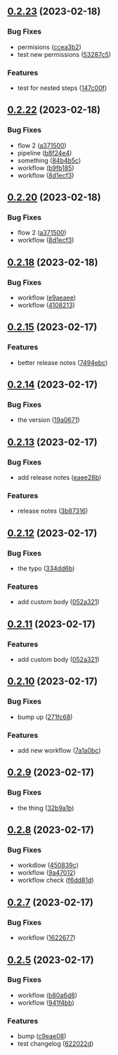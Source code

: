 ## [0.2.23](https://github.com/AlexanderMar21/ci_library_autorelease/compare/v0.2.22...v0.2.23) (2023-02-18)


### Bug Fixes

* permisions ([ccea3b2](https://github.com/AlexanderMar21/ci_library_autorelease/commit/ccea3b279563c518718fbf7c552274c65f02dbf8))
* test new permissions ([53287c5](https://github.com/AlexanderMar21/ci_library_autorelease/commit/53287c572b765ee4f531860dfaf4e7b852aec196))


### Features

* test for nested steps ([147c00f](https://github.com/AlexanderMar21/ci_library_autorelease/commit/147c00f59d51376eb925b7009f9346f3fc490818))



## [0.2.22](https://github.com/AlexanderMar21/ci_library_autorelease/compare/v0.2.18...v0.2.22) (2023-02-18)


### Bug Fixes

* flow 2 ([a371500](https://github.com/AlexanderMar21/ci_library_autorelease/commit/a371500fa6fb62508dfed93ea6158cb4e7ed3b33))
* pipeline ([b8f24e4](https://github.com/AlexanderMar21/ci_library_autorelease/commit/b8f24e4cd7e6dd6e60c6a3189b9ff23b0a3afd69))
* something ([84b4b5c](https://github.com/AlexanderMar21/ci_library_autorelease/commit/84b4b5ca797a0c01d410035db65e493f19ef2b38))
* workflow ([b9fb185](https://github.com/AlexanderMar21/ci_library_autorelease/commit/b9fb18559456555dfd2da134cb2c11f3935c93d1))
* workflow ([8d1ecf3](https://github.com/AlexanderMar21/ci_library_autorelease/commit/8d1ecf3d3ffbc2ba9a943749e5016a53949c8a23))



## [0.2.20](https://github.com/AlexanderMar21/ci_library_autorelease/compare/v0.2.18...v0.2.20) (2023-02-18)


### Bug Fixes

* flow 2 ([a371500](https://github.com/AlexanderMar21/ci_library_autorelease/commit/a371500fa6fb62508dfed93ea6158cb4e7ed3b33))
* workflow ([8d1ecf3](https://github.com/AlexanderMar21/ci_library_autorelease/commit/8d1ecf3d3ffbc2ba9a943749e5016a53949c8a23))



## [0.2.18](https://github.com/AlexanderMar21/ci_library_autorelease/compare/v0.2.16...v0.2.18) (2023-02-18)


### Bug Fixes

* workflow ([e9aeaee](https://github.com/AlexanderMar21/ci_library_autorelease/commit/e9aeaeeff359f979688bf8cf917a5c6c6493930e))
* workflow ([4108213](https://github.com/AlexanderMar21/ci_library_autorelease/commit/4108213f88bdabfe8f26d9aa7ec5256e2466a9ba))



## [0.2.15](https://github.com/AlexanderMar21/ci_library_autorelease/compare/v0.2.14...v0.2.15) (2023-02-17)


### Features

* better release notes ([7494ebc](https://github.com/AlexanderMar21/ci_library_autorelease/commit/7494ebc2b7eeb9b6518eebf481bd57f3c5e47bbc))



## [0.2.14](https://github.com/AlexanderMar21/ci_library_autorelease/compare/v0.2.13...v0.2.14) (2023-02-17)


### Bug Fixes

* the version ([19a0671](https://github.com/AlexanderMar21/ci_library_autorelease/commit/19a0671b3d79bd5ea22d5998f68f74ca5f18f846))



## [0.2.13](https://github.com/AlexanderMar21/ci_library_autorelease/compare/v0.2.12...v0.2.13) (2023-02-17)


### Bug Fixes

* add release notes ([eaee28b](https://github.com/AlexanderMar21/ci_library_autorelease/commit/eaee28b063e92fcdbebdd879a5cfc8f33d7f5bcd))


### Features

* release notes ([3b87316](https://github.com/AlexanderMar21/ci_library_autorelease/commit/3b87316543ed252fd1c937e948d7e333d29c5675))



## [0.2.12](https://github.com/AlexanderMar21/ci_library_autorelease/compare/v0.2.10...v0.2.12) (2023-02-17)


### Bug Fixes

* the typo ([334dd6b](https://github.com/AlexanderMar21/ci_library_autorelease/commit/334dd6b951c801376b3eb0159002d1a3085965de))


### Features

* add custom body ([052a321](https://github.com/AlexanderMar21/ci_library_autorelease/commit/052a32166baf354366ed458cbc84157c7c63f0f6))



## [0.2.11](https://github.com/AlexanderMar21/ci_library_autorelease/compare/v0.2.10...v0.2.11) (2023-02-17)


### Features

* add custom body ([052a321](https://github.com/AlexanderMar21/ci_library_autorelease/commit/052a32166baf354366ed458cbc84157c7c63f0f6))



## [0.2.10](https://github.com/AlexanderMar21/ci_library_autorelease/compare/v0.2.9...v0.2.10) (2023-02-17)


### Bug Fixes

* bump up ([271fc68](https://github.com/AlexanderMar21/ci_library_autorelease/commit/271fc687888141c3e5c5ecd7ef037cf0982ac313))


### Features

* add new workflow ([7a1a0bc](https://github.com/AlexanderMar21/ci_library_autorelease/commit/7a1a0bc19a7729e1fb7f954c3d620bafc3d1fd41))



## [0.2.9](https://github.com/AlexanderMar21/ci_library_autorelease/compare/v0.2.8...v0.2.9) (2023-02-17)


### Bug Fixes

* the thing ([32b9a1b](https://github.com/AlexanderMar21/ci_library_autorelease/commit/32b9a1bb026de75a207191885286188239981feb))



## [0.2.8](https://github.com/AlexanderMar21/ci_library_autorelease/compare/v0.2.7...v0.2.8) (2023-02-17)


### Bug Fixes

* workdlow ([450839c](https://github.com/AlexanderMar21/ci_library_autorelease/commit/450839cbc2efc0ca9d2af212693a255d6dbbdc41))
* workflow ([9a47012](https://github.com/AlexanderMar21/ci_library_autorelease/commit/9a4701253ce63773e64cc2213ae4ec9bd9a848fc))
* workflow check ([f6dd81d](https://github.com/AlexanderMar21/ci_library_autorelease/commit/f6dd81dd79c15a93feecf3a947c999ab81036b2e))



## [0.2.7](https://github.com/AlexanderMar21/ci_library_autorelease/compare/v0.2.6...v0.2.7) (2023-02-17)


### Bug Fixes

* workflow ([1622677](https://github.com/AlexanderMar21/ci_library_autorelease/commit/1622677e1ee1a534345c797e80f786f9fee55851))



## [0.2.5](https://github.com/AlexanderMar21/ci_library_autorelease/compare/v0.1.3...v0.2.5) (2023-02-17)


### Bug Fixes

* workflow ([b80a6d8](https://github.com/AlexanderMar21/ci_library_autorelease/commit/b80a6d8ae0ab08b9f846625968d0908f2a76fadf))
* workflow ([941f4bb](https://github.com/AlexanderMar21/ci_library_autorelease/commit/941f4bbe90f659eb79bf7e76fa8d5dd9defa552e))


### Features

* bump ([c9eae08](https://github.com/AlexanderMar21/ci_library_autorelease/commit/c9eae08b724d4e1e5a6078f46df0b9db235f9fe3))
* test changelog ([622022d](https://github.com/AlexanderMar21/ci_library_autorelease/commit/622022dd2620ecc5754992999e53a62588a1c446))



